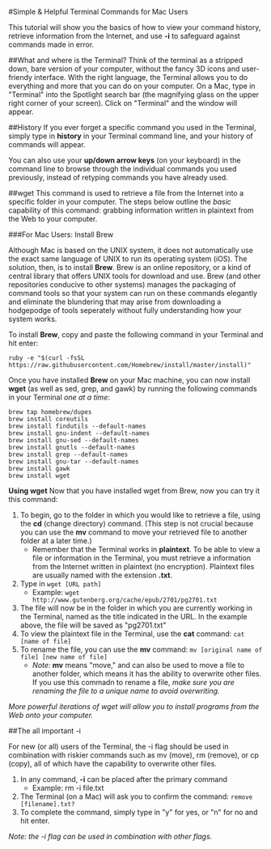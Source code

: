 #Simple & Helpful Terminal Commands for Mac Users

This tutorial will show you the basics of how to view your command history, retrieve information from the Internet, and use **-i** to safeguard against commands made in error.

##What and where is the Terminal?
Think of the terminal as a stripped down, bare version of your computer, without the fancy 3D icons and user-friendy interface. With the right language, the Terminal allows you to do everything and more that you can do on your computer. On a Mac, type in "Terminal" into the Spotlight search bar (the magnifying glass on the upper right corner of your screen). Click on "Terminal" and the window will appear.

##History
If you ever forget a specific command you used in the Terminal, simply type in **history** in your Terminal command line, and your history of commands will appear.

You can also use your **up/down arrow keys** (on your keyboard) in the command line to browse through the individual commands you used previously, instead of retyping commands you have already used.


##wget
This command is used to retrieve a file from the Internet into a specific folder in your computer. The steps below outline the *basic* capability of this command: grabbing information written in plaintext from the Web to your computer.

###For Mac Users: Install Brew

Although Mac is based on the UNIX system, it does not automatically use the exact same language of UNIX to run its operating system (iOS). The solution, then, is to install **Brew**. Brew is an online repository, or a kind of central library that offers UNIX tools for download and use. Brew (and other repositories conducive to other systems) manages the packaging of command tools so that your system can run on these commands elegantly and eliminate the blundering that may arise from downloading a hodgepodge of tools seperately without fully understanding how your system works.

To install **Brew**, copy and paste the following command in your Terminal and hit enter:

```
ruby -e "$(curl -fsSL https://raw.githubusercontent.com/Homebrew/install/master/install)"
```

Once you have installed **Brew** on your Mac machine, you can now install **wget** (as well as sed, grep, and gawk) by running the following commands in your Terminal *one at a time*:

``` 
brew tap homebrew/dupes
brew install coreutils
brew install findutils --default-names
brew install gnu-indent --default-names
brew install gnu-sed --default-names
brew install gnutls --default-names
brew install grep --default-names
brew install gnu-tar --default-names
brew install gawk
brew install wget
```

**Using wget**
Now that you have installed wget from Brew, now you can try it this command:

1. To begin, go to the folder in which you would like to retrieve a file, using the **cd** (change directory) command. (This step is not crucial because you can use the **mv** command to move your retrieved file to another folder at a later time.) 
	- Remember that the Terminal works in **plaintext**. To be able to view a file or information in the Terminal, you must retrieve a information from the Internet written in plaintext (no encryption). Plaintext files are usually named with the extension **.txt**.
2. Type in `wget [URL path]`
	- Example: `wget http://www.gutenberg.org/cache/epub/2701/pg2701.txt`
3. The file will now be in the folder in which you are currently working in the Terminal, named as the title indicated in the URL. In the example above, the file will be saved as "pg2701.txt"
4. To view the plaintext file in the Terminal, use the **cat** command: `cat [name of file]`
5. To rename the file, you can use the **mv** command:
`mv [original name of file] [new name of file]`
	- *Note:* **mv** means "move," and can also be used to move a file to another folder, which means it has the ability to overwrite other files. If you use this commadn to rename a file, *make sure you are renaming the file to a unique name to avoid overwriting.*

*More powerful iterations of wget will allow you to install programs from the Web onto your computer.*


##The all important -i

For new (or all) users of the Terminal, the -i flag should be used in combination with riskier commands such as mv (move), rm (remove), or cp (copy), all of which have the capability to overwrite other files.

1. In any command, **-i** can be placed after the primary command
	- Example: rm -i file.txt
2. The Terminal (on a Mac) will ask you to confirm the command: `remove [filename].txt?` 
3. To complete the command, simply type in "y" for yes, or "n" for no and hit enter.

*Note: the -i flag can be used in combination with other flags.*

